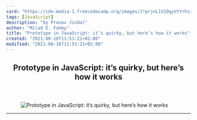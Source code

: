 ```yaml
---
card: "https://cdn-media-1.freecodecamp.org/images/1*prjnL1V1OgyVtYrhssOUSQ.jpeg"
tags: [JavaScript]
description: "by Pranav Jindal"
author: "Milad E. Fahmy"
title: "Prototype in JavaScript: it’s quirky, but here’s how it works"
created: "2021-08-16T11:51:21+02:00"
modified: "2021-08-16T11:51:21+02:00"
---
```

<div class="site-wrapper">
<main id="site-main" class="site-main outer">
<div class="inner">
<article class="post-full post tag-javascript tag-programming tag-web-development tag-technology tag-software-development ">
<header class="post-full-header">
<h1 class="post-full-title">Prototype in JavaScript: it’s quirky, but here’s how it works</h1>
</header>
<figure class="post-full-image">
<picture>
<source media="(max-width: 700px)" sizes="1px" srcset="data:image/gif;base64,R0lGODlhAQABAIAAAAAAAP///yH5BAEAAAAALAAAAAABAAEAAAIBRAA7 1w">
<source media="(min-width: 701px)" sizes="(max-width: 800px) 400px,
(max-width: 1170px) 700px,
1400px" srcset="https://cdn-media-1.freecodecamp.org/images/1*prjnL1V1OgyVtYrhssOUSQ.jpeg 300w,
https://cdn-media-1.freecodecamp.org/images/1*prjnL1V1OgyVtYrhssOUSQ.jpeg 600w,
https://cdn-media-1.freecodecamp.org/images/1*prjnL1V1OgyVtYrhssOUSQ.jpeg 1000w,
https://cdn-media-1.freecodecamp.org/images/1*prjnL1V1OgyVtYrhssOUSQ.jpeg 2000w">
<img onerror="this.style.display='none'" src="https://cdn-media-1.freecodecamp.org/images/1*prjnL1V1OgyVtYrhssOUSQ.jpeg" alt="Prototype in JavaScript: it’s quirky, but here’s how it works">
</picture>
</figure>
<section class="post-full-content">
<div class="post-content medium-migrated-article">
</div>
<hr>
</section>
</article>
</div>
</main>
</div>
<!-- Google Tag Manager (noscript) -->
<!-- End Google Tag Manager (noscript) -->
